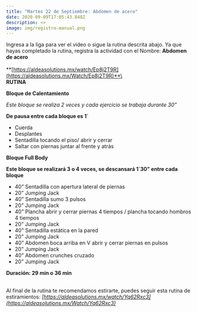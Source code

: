 ```yaml
---
title: "Martes 22 de Septiembre: Abdomen de acero"
date: 2020-09-09T17:05:43.848Z
description: <>
image: img/registro-manual.png
---
```

Ingresa a la liga para ver el video o sigue la rutina descrita abajo. Ya que hayas completado la rutina, registra la actividad con el Nombre: **Abdomen de acero**\
\
**[https://aldeasolutions.mx/​watch/Ep8j2T9R](https://aldeasolutions.mx/Watch/Ep8j2T9R)**\
\
**RUTINA**

**Bloque de Calentamiento**

*Este bloque se realiza 2 veces y cada ejercicio se trabaja durante 30”* 

**De pausa entre cada bloque es 1´**

* Cuerda
* Desplantes
* Sentadilla tocando el piso/ abrir y cerrar
* Saltar con piernas juntar al frente y atrás

**Bloque Full Body**

**Este bloque se realizará 3 o 4 veces, se descansará 1´30” entre cada bloque** 

* 40” Sentadilla con apertura lateral de piernas
* 20” Jumping Jack
* 40” Sentadilla sumo 3 pulsos
* 20” Jumping Jack
* 40” Plancha abrir y cerrar piernas 4 tiempos / plancha tocando hombros 4 tiempos
* 20” Jumping Jack
* 40” Sentadilla estática en la pared 
* 20” Jumping Jack
* 40” Abdomen boca arriba en V abrir y cerrar piernas en pulsos
* 20” Jumping Jack
* 40” Abdomen crunches cruzado
* 20” Jumping Jack

**Duración: 29 min o 36 min**

\
Al final de la rutina te recomendamos estirarte, puedes seguir esta rutina de estiramientos: *[https://aldeasolutions.mx/​watch/Yq62Rxc3](https://aldeasolutions.mx/Watch/Yq62Rxc3)*